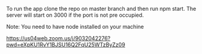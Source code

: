 To run the app clone the repo on master branch and then run npm start. The server will start on 3000 if the port is not pre occupied.

Note: You need to have node installed on your machine

https://us04web.zoom.us/j/9032042276?pwd=eXpKU1RvY1BJSU16Q2FqU25WTzByZz09
